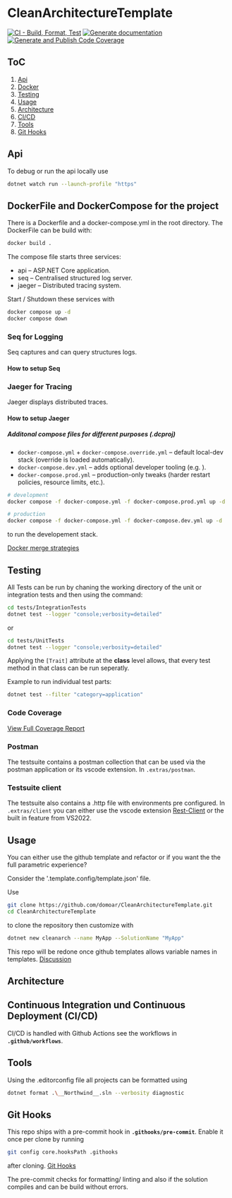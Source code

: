 # CleanArchitectureTemplate

[![CI - Build, Format, Test](https://github.com/domoar/CleanArchitectureTemplate/actions/workflows/build.yml/badge.svg)](https://github.com/domoar/CleanArchitectureTemplate/actions/workflows/build.yml) [![Generate documentation](https://github.com/domoar/CleanArchitectureTemplate/actions/workflows/documentation.yml/badge.svg)](https://github.com/domoar/CleanArchitectureTemplate/actions/workflows/documentation.yml) [![Generate and Publish Code Coverage](https://github.com/domoar/CleanArchitectureTemplate/actions/workflows/codecoverage.yml/badge.svg)](https://github.com/domoar/CleanArchitectureTemplate/actions/workflows/codecoverage.yml)

## ToC

 1. [Api](#api)
 2. [Docker](#dockerfile-and-dockercompose-for-the-project)
 3. [Testing](#testing)
 4. [Usage](#usage)
 5. [Architecture](#architecture)
 6. [CI/CD](#continuous-integration-und-continuous-deployment-cicd)
 7. [Tools](#tools)
 8. [Git Hooks](#git-hooks)

## Api

To debug or run the api locally use

```bash
dotnet watch run --launch-profile "https"
```

## DockerFile and DockerCompose for the project

There is a Dockerfile and a docker-compose.yml in the root directory. The DockerFile can be build with:

```bash
docker build .
```

The compose file starts three services:

- api – ASP.NET Core application.
- seq – Centralised structured log server.
- jaeger – Distributed tracing system.

Start / Shutdown these services with

```bash
docker compose up -d 
docker compose down
```

### Seq for Logging

Seq captures and can query structures logs.

#### How to setup Seq

### Jaeger for Tracing

Jaeger displays distributed traces.

#### How to setup Jaeger

##### Additonal compose files for different purposes (.dcproj)

- `docker-compose.yml` + `docker-compose.override.yml` – default local-dev stack (override is loaded automatically).
- `docker-compose.dev.yml` – adds optional developer tooling (e.g. ).
- `docker-compose.prod.yml` – production-only tweaks (harder restart policies, resource limits, etc.).

```bash
# development 
docker compose -f docker-compose.yml -f docker-compose.prod.yml up -d

# production
docker compose -f docker-compose.yml -f docker-compose.dev.yml up -d
```

to run the developement stack.

[Docker merge strategies](https://docs.docker.com/compose/how-tos/multiple-compose-files/merge/)

## Testing

All Tests can be run by chaning the working directory of the unit or integration tests and then using the command:

```bash
cd tests/IntegrationTests
dotnet test --logger "console;verbosity=detailed"
```

or

```bash
cd tests/UnitTests
dotnet test --logger "console;verbosity=detailed"
```

Applying the `[Trait]` attribute at the **class** level allows, that every test method in that class can be run seperatly.

Example to run individual test parts:

```bash
dotnet test --filter "category=application"
```

### Code Coverage

[View Full Coverage Report](https://domoar.github.io/CleanArchitectureTemplate/coverage/index.html)

### Postman

The testsuite contains a postman collection that can be used via the postman application or its vscode extension. In `.extras/postman`.

### Testsuite client

The testsuite also contains a .http file with environments pre configured. In `.extras/client` you can either use the vscode extension [Rest-Client](https://marketplace.visualstudio.com/items?itemName=humao.rest-client) or the built in feature from VS2022.

## Usage

You can either use the github template and refactor or if you want the the full parametric experience?

Consider the '.template.config/template.json' file.

Use

```bash
git clone https://github.com/domoar/CleanArchitectureTemplate.git
cd CleanArchitectureTemplate
```

to clone the repository then customize with

```bash
dotnet new cleanarch --name MyApp --SolutionName "MyApp"
```

This repo will be redone once github templates allows variable names in templates. [Discussion](https://github.com/orgs/community/discussions/5336)

## Architecture

## Continuous Integration und Continuous Deployment (CI/CD)

CI/CD is handled with Github Actions see the workflows in **`.github/workflows`**.

## Tools

Using the .editorconfig file all projects can be formatted using

```bash
dotnet format .\__Northwind__.sln --verbosity diagnostic
```

## Git Hooks

This repo ships with a pre-commit hook in **`.githooks/pre-commit`**. Enable it once per clone by running

```bash
git config core.hooksPath .githooks
```

after cloning.
[Git Hooks](https://git-scm.com/book/en/v2/Customizing-Git-Git-Hooks)

The pre-commit checks for formatting/ linting and also if the solution compiles and can be build without errors.
